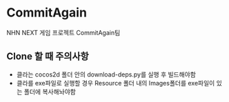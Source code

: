 CommitAgain
===========

NHN NEXT 게임 프로젝트 CommitAgain팀

Clone 할 때 주의사항
----
 * 클라는 cocos2d 폴더 안의 download-deps.py를 실행 후 빌드해야함
 * 클라를 exe파일로 실행할 경우 Resource 폴더 내의 Images폴더를 exe파일이 있는 폴더에 복사해놔야함
